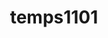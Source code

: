 ---
title: temps1101
github: https://github.com/temps1101
mode: dark
transition: 3s
archetype:
  - Little Bit of Everything
---